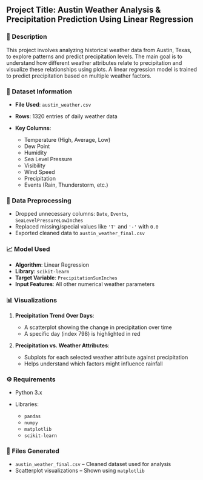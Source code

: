 ## Project Title: **Austin Weather Analysis & Precipitation Prediction Using Linear Regression**

### 📌 Description

This project involves analyzing historical weather data from Austin, Texas, to explore patterns and predict precipitation levels. The main goal is to understand how different weather 
attributes relate to precipitation and visualize these relationships using plots. A linear regression model is trained to predict precipitation based on multiple weather factors.

### 📁 Dataset Information

* **File Used**: `austin_weather.csv`
* **Rows**: 1320 entries of daily weather data
* **Key Columns**:

  * Temperature (High, Average, Low)
  * Dew Point
  * Humidity
  * Sea Level Pressure
  * Visibility
  * Wind Speed
  * Precipitation
  * Events (Rain, Thunderstorm, etc.)

### 🧹 Data Preprocessing

* Dropped unnecessary columns: `Date`, `Events`, `SeaLevelPressureLowInches`
* Replaced missing/special values like `'T'` and `'-'` with `0.0`
* Exported cleaned data to `austin_weather_final.csv`

### 📈 Model Used

* **Algorithm**: Linear Regression
* **Library**: `scikit-learn`
* **Target Variable**: `PrecipitationSumInches`
* **Input Features**: All other numerical weather parameters

### 📊 Visualizations

1. **Precipitation Trend Over Days**:

   * A scatterplot showing the change in precipitation over time
   * A specific day (index 798) is highlighted in red

2. **Precipitation vs. Weather Attributes**:

   * Subplots for each selected weather attribute against precipitation
   * Helps understand which factors might influence rainfall

### ⚙️ Requirements

* Python 3.x
* Libraries:

  * `pandas`
  * `numpy`
  * `matplotlib`
  * `scikit-learn`

### 📂 Files Generated

* `austin_weather_final.csv` – Cleaned dataset used for analysis
* Scatterplot visualizations – Shown using `matplotlib`




